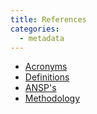 ```yaml
---
title: References
categories:
  - metadata
---
```


* [Acronyms](/reference/acronym/)
* [Definitions](/reference/definition/)
* [ANSP's](/reference/ansp/)
* [Methodology](/reference/methodology/)